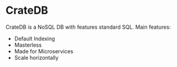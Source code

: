 # CrateDB
CrateDB is a NoSQL DB with features standard SQL.
Main features:
*   Default Indexing
*   Masterless
*   Made for Microservices
*   Scale horizontally 
